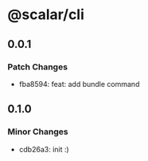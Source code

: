 # @scalar/cli

## 0.0.1

### Patch Changes

- fba8594: feat: add bundle command

## 0.1.0

### Minor Changes

- cdb26a3: init :)
